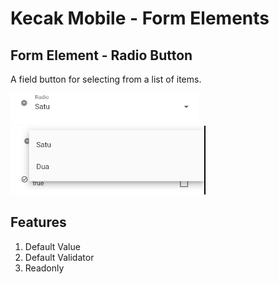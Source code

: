 # Kecak Mobile - Form Elements #

## Form Element - Radio Button ##
A field button for selecting from a list of items.

<img src="https://raw.githubusercontent.com/kinnara-digital-studio/kecak-workflow/master/docs/assets/mobile-form-elements/radiobutton/radiobutton.png" alt="Radio Button" />

<img src="https://raw.githubusercontent.com/kinnara-digital-studio/kecak-workflow/master/docs/assets/mobile-form-elements/radiobutton/radiobutton_select.png" alt="Radio Button Pick" />

## Features

1. Default Value
2. Default Validator
3. Readonly